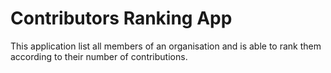 # Contributors Ranking App

This application list all members of an organisation and is able to rank them according to their number of contributions.
